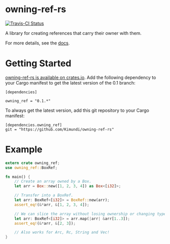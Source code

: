 owning-ref-rs
==============

[![Travis-CI Status](https://travis-ci.org/Kimundi/owning-ref-rs.png?branch=master)](https://travis-ci.org/Kimundi/owning-ref-rs)

A library for creating references that carry their owner with them.

For more details, see the [docs](http://kimundi.github.io/owning-ref-rs/owning_ref/index.html).

# Getting Started

[owning-ref-rs is available on crates.io](https://crates.io/crates/owning_ref).
Add the following dependency to your Cargo manifest to get the latest version of the 0.1 branch:
```
[dependencies]

owning_ref = "0.1.*"
```

To always get the latest version, add this git repository to your
Cargo manifest:

```
[dependencies.owning_ref]
git = "https://github.com/Kimundi/owning-ref-rs"
```
# Example

```rust
extern crate owning_ref;
use owning_ref::BoxRef;

fn main() {
    // Create an array owned by a Box.
    let arr = Box::new([1, 2, 3, 4]) as Box<[i32]>;

    // Transfer into a BoxRef.
    let arr: BoxRef<[i32]> = BoxRef::new(arr);
    assert_eq!(&*arr, &[1, 2, 3, 4]);

    // We can slice the array without losing ownership or changing type.
    let arr: BoxRef<[i32]> = arr.map(|arr| &arr[1..3]);
    assert_eq!(&*arr, &[2, 3]);

    // Also works for Arc, Rc, String and Vec!
}
```
